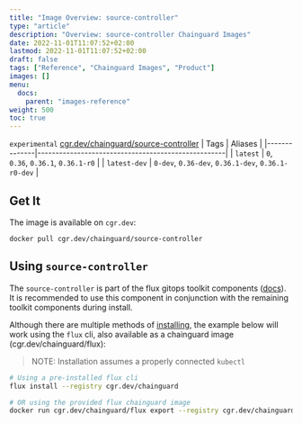 ```yaml
---
title: "Image Overview: source-controller"
type: "article"
description: "Overview: source-controller Chainguard Images"
date: 2022-11-01T11:07:52+02:00
lastmod: 2022-11-01T11:07:52+02:00
draft: false
tags: ["Reference", "Chainguard Images", "Product"]
images: []
menu:
  docs:
    parent: "images-reference"
weight: 500
toc: true
---
```


`experimental` [cgr.dev/chainguard/source-controller](https://github.com/chainguard-images/images/tree/main/images/source-controller)
| Tags         | Aliases                                            |
|--------------|----------------------------------------------------|
| `latest`     | `0`, `0.36`, `0.36.1`, `0.36.1-r0`                 |
| `latest-dev` | `0-dev`, `0.36-dev`, `0.36.1-dev`, `0.36.1-r0-dev` |



## Get It

The image is available on `cgr.dev`:

```
docker pull cgr.dev/chainguard/source-controller
```

## Using `source-controller`

The `source-controller` is part of the flux gitops toolkit components ([docs](https://fluxcd.io/flux/components/)). It is recommended to use this component in conjunction with the remaining toolkit components during install.

Although there are multiple methods of [installing](https://fluxcd.io/flux/installation/), the example below will work using the `flux` cli, also available as a chainguard image (cgr.dev/chainguard/flux):

> NOTE: Installation assumes a properly connected `kubectl`

```bash
# Using a pre-installed flux cli
flux install --registry cgr.dev/chainguard

# OR using the provided flux chainguard image
docker run cgr.dev/chainguard/flux export --registry cgr.dev/chainguard | kubectl apply -f -
```

